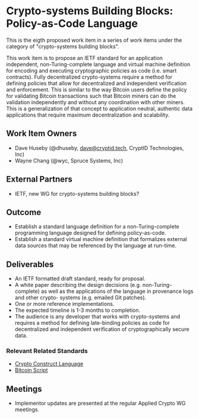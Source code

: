# Crypto-systems Building Blocks: Policy-as-Code Language

This is the eigth proposed work item in a series of work items under the
category of "crypto-systems building blocks".

This work item is to propose an IETF standard for an application independent,
non-Turing-complete language and virtual machine definition for encoding and
executing cryptographic policies as code (i.e. smart contracts). Fully
decentralized crypto-systems require a method for defining policies that allow
for decentralized and independent verification and enforcement. This is similar
to the way Bitcoin users define the policy for validating Bitcoin transactions
such that Bitcoin miners can do the validation independently and without any
coordination with other miners. This is a generalization of that concept to
application neutral, authentic data applications that require maximum
decentralization and scalability.

## Work Item Owners
- Dave Huseby (@dhuseby, dave@cryptid.tech, CryptID Technologies, Inc)
- Wayne Chang (@wyc, Spruce Systems, Inc)

## External Partners
- IETF, new WG for crypto-systems building blocks?

## Outcome
- Establish a standard language definition for a non-Turing-complete
  programming language designed for defining policy-as-code.
- Establish a standard virtual machine definition that formalizes external
  data sources that may be referenced by the language at run-time.

## Deliverables
- An IETF formatted draft standard, ready for proposal.
- A white paper describing the design decisions (e.g. non-Turing-complete) as
  well as the applications of the language in provenance logs and other crypto-
  systems (e.g. emailed Git patches).
- One or more reference implementations.
- The expected timeline is 1-3 months to completion.
- The audience is any developer that works with crypto-systems and requires a
  method for defining late-binding policies as code for decentralized and
  independent verification of cryptographically secure data.

### Relevant Related Standards
- [Crypto Construct Language][0]
- [Bitcoin Script][1]

## Meetings
- Implementor updates are presented at the regular Applied Crypto WG meetings.

[0]: https://github.com/dhuseby/cclang
[1]: https://en.bitcoin.it/wiki/Script
